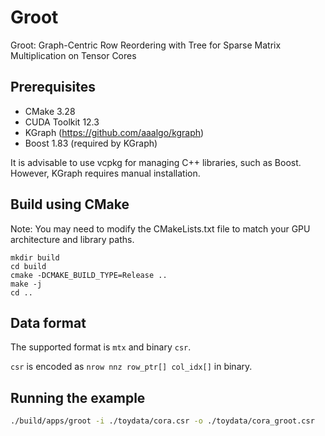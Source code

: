 # Groot
Groot: Graph-Centric Row Reordering with Tree for Sparse Matrix Multiplication on Tensor Cores

## Prerequisites
- CMake 3.28
- CUDA Toolkit 12.3
- KGraph (https://github.com/aaalgo/kgraph) 
- Boost 1.83 (required by KGraph)

It is advisable to use vcpkg for managing C++ libraries, such as Boost. However, KGraph requires manual installation.


## Build using CMake
Note: You may need to modify the CMakeLists.txt file to match your GPU architecture and library paths.

```
mkdir build
cd build
cmake -DCMAKE_BUILD_TYPE=Release ..
make -j
cd ..
```

## Data format
The supported format is `mtx` and binary `csr`. 

`csr` is encoded as `nrow nnz row_ptr[] col_idx[]` in binary.

## Running the example

```bash
./build/apps/groot -i ./toydata/cora.csr -o ./toydata/cora_groot.csr
```